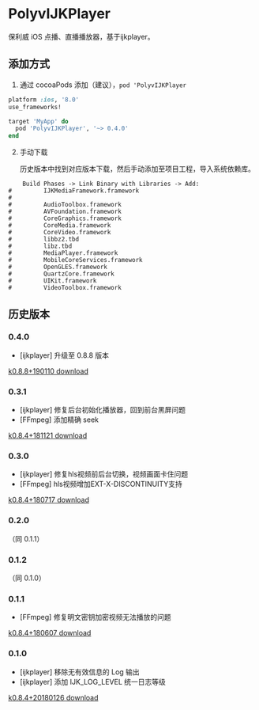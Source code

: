 # PolyvIJKPlayer
保利威 iOS 点播、直播播放器，基于ijkplayer。

## 添加方式

1. 通过 cocoaPods 添加（建议），`pod 'PolyvIJKPlayer`

```ruby
platform :ios, '8.0'
use_frameworks!

target 'MyApp' do
  pod 'PolyvIJKPlayer', '~> 0.4.0'
end
```

2. 手动下载

   历史版本中找到对应版本下载，然后手动添加至项目工程，导入系统依赖库。
   
```
    Build Phases -> Link Binary with Libraries -> Add:
#         IJKMediaFramework.framework
#
#         AudioToolbox.framework
#         AVFoundation.framework
#         CoreGraphics.framework
#         CoreMedia.framework
#         CoreVideo.framework
#         libbz2.tbd
#         libz.tbd
#         MediaPlayer.framework
#         MobileCoreServices.framework
#         OpenGLES.framework
#         QuartzCore.framework
#         UIKit.framework
#         VideoToolbox.framework
```

## 历史版本

### 0.4.0

- [ijkplayer] 升级至 0.8.8 版本

[k0.8.8+190110 download](http://repo.polyv.net/ios/download/ijkplayer/vod/IJKMediaFramework-k0.8.8+190110.zip)

### 0.3.1

- [ijkplayer] 修复后台初始化播放器，回到前台黑屏问题
- [FFmpeg] 添加精确 seek

[k0.8.4+181121 download](http://repo.polyv.net/ios/download/ijkplayer/vod/IJKMediaFramework-k0.8.4+181121.zip)

### 0.3.0

- [ijkplayer] 修复hls视频前后台切换，视频画面卡住问题
- [FFmpeg] hls视频增加EXT-X-DISCONTINUITY支持

[k0.8.4+180717 download](http://repo.polyv.net/ios/download/ijkplayer/vod/IJKMediaFramework-k0.8.4+180717.zip)

### 0.2.0

（同 0.1.1）

### 0.1.2

（同 0.1.0）

### 0.1.1

- [FFmpeg] 修复明文密钥加密视频无法播放的问题

[k0.8.4+180607 download](http://repo.polyv.net/ios/download/ijkplayer/vod/IJKMediaFramework-k0.8.4+180607.zip)

### 0.1.0

- [ijkplayer] 移除无有效信息的 Log 输出
- [ijkplayer] 添加 IJK_LOG_LEVEL 统一日志等级

[k0.8.4+20180126 download](http://repo.polyv.net/ios/download/ijkplayer/vod/ff3.3-ijk0.8.4-plv01-180126/IJKMediaFramework_0.8.4+20180126.zip)
